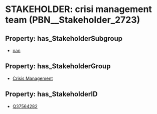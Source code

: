 # STAKEHOLDER: __crisi management team__ (PBN__Stakeholder_2723)

## Property: has_StakeholderSubgroup

* [nan](PBN__StakeholderSubgroup_7)

## Property: has_StakeholderGroup

* [Crisis Management](PBN__StakeholderGroup_14)

## Property: has_StakeholderID

* [Q37564282](Q37564282)

